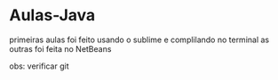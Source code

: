 # Aulas-Java
primeiras aulas foi feito usando o sublime e complilando no terminal
as outras foi feita no NetBeans


obs: verificar git 
